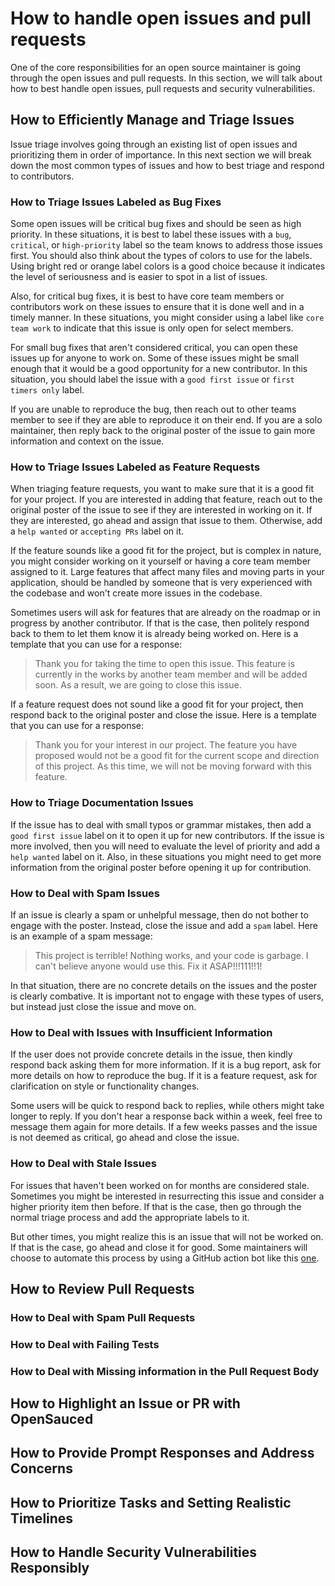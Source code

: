 # How to handle open issues and pull requests

One of the core responsibilities for an open source maintainer is going through the open issues and pull requests. In this section, we will talk about how to best handle open issues, pull requests and security vulnerabilities.

## How to Efficiently Manage and Triage Issues

Issue triage involves going through an existing list of open issues and prioritizing them in order of importance. In this next section we will break down the most common types of issues and how to best triage and respond to contributors.

### How to Triage Issues Labeled as Bug Fixes

Some open issues will be critical bug fixes and should be seen as high priority. In these situations, it is best to label these issues with a `bug`, `critical`, or `high-priority` label so the team knows to address those issues first. You should also think about the types of colors to use for the labels. Using bright red or orange label colors is a good choice because it indicates the level of seriousness and is easier to spot in a list of issues.

Also, for critical bug fixes, it is best to have core team members or contributors work on these issues to ensure that it is done well and in a timely manner. In these situations, you might consider using a label like `core team work` to indicate that this issue is only open for select members.

For small bug fixes that aren't considered critical, you can open these issues up for anyone to work on. Some of these issues might be small enough that it would be a good opportunity for a new contributor. In this situation, you should label the issue with a `good first issue` or `first timers only` label.

If you are unable to reproduce the bug, then reach out to other teams member to see if they are able to reproduce it on their end. If you are a solo maintainer, then reply back to the original poster of the issue to gain more information and context on the issue.

### How to Triage Issues Labeled as Feature Requests

When triaging feature requests, you want to make sure that it is a good fit for your project. If you are interested in adding that feature, reach out to the original poster of the issue to see if they are interested in working on it. If they are interested, go ahead and assign that issue to them. Otherwise, add a `help wanted` or `accepting PRs` label on it.

If the feature sounds like a good fit for the project, but is complex in nature, you might consider working on it yourself or having a core team member assigned to it. Large features that affect many files and moving parts in your application, should be handled by someone that is very experienced with the codebase and won't create more issues in the codebase.

Sometimes users will ask for features that are already on the roadmap or in progress by another contributor. If that is the case, then politely respond back to them to let them know it is already being worked on. Here is a template that you can use for a response:

> Thank you for taking the time to open this issue. This feature is currently in the works by another team member and will be added soon. As a result, we are going to close this issue.

If a feature request does not sound like a good fit for your project, then respond back to the original poster and close the issue. Here is a template that you can use for a response:

> Thank you for your interest in our project. The feature you have proposed would not be a good fit for the current scope and direction of this project. As this time, we will not be moving forward with this feature.

### How to Triage Documentation Issues

If the issue has to deal with small typos or grammar mistakes, then add a `good first issue` label on it to open it up for new contributors. If the issue is more involved, then you will need to evaluate the level of priority and add a `help wanted` label on it. Also, in these situations you might need to get more information from the original poster before opening it up for contribution.

### How to Deal with Spam Issues

If an issue is clearly a spam or unhelpful message, then do not bother to engage with the poster. Instead, close the issue and add a `spam` label. Here is an example of a spam message:

> This project is terrible! Nothing works, and your code is garbage. I can't believe anyone would use this. Fix it ASAP!!!111!!1!

In that situation, there are no concrete details on the issues and the poster is clearly combative. It is important not to engage with these types of users, but instead just close the issue and move on.

### How to Deal with Issues with Insufficient Information

If the user does not provide concrete details in the issue, then kindly respond back asking them for more information. If it is a bug report, ask for more details on how to reproduce the bug. If it is a feature request, ask for clarification on style or functionality changes.

Some users will be quick to respond back to replies, while others might take longer to reply. If you don't hear a response back within a week, feel free to message them again for more details. If a few weeks passes and the issue is not deemed as critical, go ahead and close the issue.

### How to Deal with Stale Issues

For issues that haven't been worked on for months are considered stale. Sometimes you might be interested in resurrecting this issue and consider a higher priority item then before. If that is the case, then go through the normal triage process and add the appropriate labels to it.

But other times, you might realize this is an issue that will not be worked on. If that is the case, go ahead and close it for good. Some maintainers will choose to automate this process by using a GitHub action bot like this [one](https://github.com/actions/stale).

## How to Review Pull Requests

### How to Deal with Spam Pull Requests

### How to Deal with Failing Tests

### How to Deal with Missing information in the Pull Request Body

## How to Highlight an Issue or PR with OpenSauced

## How to Provide Prompt Responses and Address Concerns

## How to Prioritize Tasks and Setting Realistic Timelines

## How to Handle Security Vulnerabilities Responsibly
